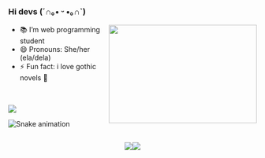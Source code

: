 ### Hi devs (´∩｡• ᵕ •｡∩`)                   

<img align='right' src="https://super.abril.com.br/wp-content/uploads/2016/09/super_imggato_digitando_0.gif" width='300' height='200' style="float:right;">

- 📚 I’m web programming student
- 😄 Pronouns: She/her (ela/dela)                                                                                                                             
- ⚡ Fun fact: i love gothic novels 🦇

##

<br/>
 
<div>
<img align='center' src="https://github-readme-stats.vercel.app/api/top-langs/?username=cecilia-brito&layout=compact&langs_count=7&theme=dracula"/>
</div>  
  
![Snake animation](https://github.com/cecilia-brito/cecilia-brito/blob/output/github-contribution-grid-snake.svg)

##
  
<div align='center'>
<a href = "mailto:ceciliabritosantos@gmail.com"><img src="https://img.shields.io/badge/Gmail-D14836?style=for-the-badge&logo=gmail&logoColor=white" target="_blank"></a><a href="https://www.linkedin.com/in/cecilia-brito-santos" target="_blank"><img src="https://img.shields.io/badge/-LinkedIn-%230077B5?style=for-the-badge&logo=linkedin&logoColor=white" target="_blank"></a>   
</div>
